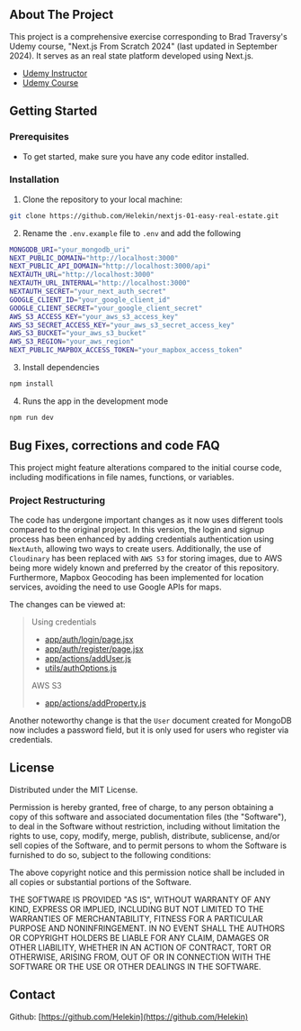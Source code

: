 ## About The Project

This project is a comprehensive exercise corresponding to Brad Traversy's Udemy course, "Next.js From Scratch 2024" (last updated in September 2024). It serves as an real state platform developed using Next.js.

- [Udemy Instructor](https://www.udemy.com/user/brad-traversy/)
- [Udemy Course](https://www.udemy.com/course/nextjs-from-scratch/)

## Getting Started

### Prerequisites

- To get started, make sure you have any code editor installed.

### Installation

1. Clone the repository to your local machine:

```sh
git clone https://github.com/Helekin/nextjs-01-easy-real-estate.git
```

2. Rename the `.env.example` file to `.env` and add the following

```sh
MONGODB_URI="your_mongodb_uri"
NEXT_PUBLIC_DOMAIN="http://localhost:3000"
NEXT_PUBLIC_API_DOMAIN="http://localhost:3000/api"
NEXTAUTH_URL="http://localhost:3000"
NEXTAUTH_URL_INTERNAL="http://localhost:3000"
NEXTAUTH_SECRET="your_next_auth_secret"
GOOGLE_CLIENT_ID="your_google_client_id"
GOOGLE_CLIENT_SECRET="your_google_client_secret"
AWS_S3_ACCESS_KEY="your_aws_s3_access_key"
AWS_S3_SECRET_ACCESS_KEY="your_aws_s3_secret_access_key"
AWS_S3_BUCKET="your_aws_s3_bucket"
AWS_S3_REGION="your_aws_region"
NEXT_PUBLIC_MAPBOX_ACCESS_TOKEN="your_mapbox_access_token"
```

3. Install dependencies

```sh
npm install
```

4. Runs the app in the development mode

```sh
npm run dev
```

## Bug Fixes, corrections and code FAQ

This project might feature alterations compared to the initial course code, including modifications in file names, functions, or variables.

### Project Restructuring

The code has undergone important changes as it now uses different tools compared to the original project. In this version, the login and signup process has been enhanced by adding credentials authentication using `NextAuth`, allowing two ways to create users. Additionally, the use of `Cloudinary` has been replaced with `AWS S3` for storing images, due to AWS being more widely known and preferred by the creator of this repository. Furthermore, Mapbox Geocoding has been implemented for location services, avoiding the need to use Google APIs for maps.

The changes can be viewed at:

> Using credentials
>
> - [app/auth/login/page.jsx](https://github.com/Helekin/nextjs-01-easy-real-estate/tree/main/app/auth/login/page.jsx)
> - [app/auth/register/page.jsx](https://github.com/Helekin/nextjs-01-easy-real-estate/tree/main/app/auth/register/page.jsx)
> - [app/actions/addUser.js](https://github.com/Helekin/nextjs-01-easy-real-estate/tree/main/app/actions/addUser.js)
> - [utils/authOptions.js](https://github.com/Helekin/nextjs-01-easy-real-estate/tree/main/utils/authOptions.js)
>
> AWS S3
>
> - [app/actions/addProperty.js](https://github.com/Helekin/nextjs-01-easy-real-estate/tree/main/app/actions/addProperty.js)

Another noteworthy change is that the `User` document created for MongoDB now includes a password field, but it is only used for users who register via credentials.

## License

Distributed under the MIT License.

Permission is hereby granted, free of charge, to any person obtaining a copy of this software and associated documentation files (the "Software"), to deal in the Software without restriction, including without limitation the rights to use, copy, modify, merge, publish, distribute, sublicense, and/or sell copies of the Software, and to permit persons to whom the Software is furnished to do so, subject to the following conditions:

The above copyright notice and this permission notice shall be included in all copies or substantial portions of the Software.

THE SOFTWARE IS PROVIDED "AS IS", WITHOUT WARRANTY OF ANY KIND, EXPRESS OR IMPLIED, INCLUDING BUT NOT LIMITED TO THE WARRANTIES OF MERCHANTABILITY, FITNESS FOR A PARTICULAR PURPOSE AND NONINFRINGEMENT. IN NO EVENT SHALL THE AUTHORS OR COPYRIGHT HOLDERS BE LIABLE FOR ANY CLAIM, DAMAGES OR OTHER LIABILITY, WHETHER IN AN ACTION OF CONTRACT, TORT OR OTHERWISE, ARISING FROM, OUT OF OR IN CONNECTION WITH THE SOFTWARE OR THE USE OR OTHER DEALINGS IN THE SOFTWARE.

## Contact

Github: [https://github.com/Helekin](https://github.com/Helekin)
